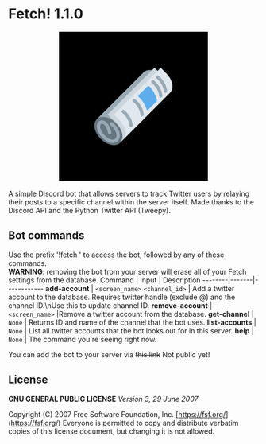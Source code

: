 # Fetch! 1.1.0
<p align="center">
  <img src="./fetch_logo.png">
</p>

A simple Discord bot that allows servers to track Twitter users by relaying their posts to a specific channel within the server itself.
Made thanks to the Discord API and the Python Twitter API (Tweepy).

## Bot commands
Use the prefix '!fetch ' to access the bot, followed by any of these commands.<br />**WARNING**: removing the bot from your server will erase all of your Fetch settings from the database. 
Command | Input | Description
--------|-------|------------
**add-account** | `<screen_name>` `<channel_id>` | Add a twitter account to the database. Requires twitter handle (exclude @) and the channel ID.\nUse this to update channel ID.
**remove-account** | `<screen_name>` |Remove a twitter account from the database.
**get-channel** | `None` | Returns ID and name of the channel that the bot uses.
**list-accounts** | `None` | List all twitter accounts that the bot looks out for in this server.
**help** | `None` | The command you're seeing right now.

You can add the bot to your server via ~~this link~~ Not public yet!

## License
**GNU GENERAL PUBLIC LICENSE**
*Version 3, 29 June 2007*

Copyright (C) 2007 Free Software Foundation, Inc. [https://fsf.org/](https://fsf.org/)
Everyone is permitted to copy and distribute verbatim copies
of this license document, but changing it is not allowed.